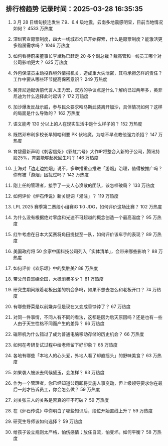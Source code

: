 
## 排行榜趋势 记录时间：2025-03-28 16:35:35
  
  1. 3 月 28 日缅甸接连发生 7.9、6.4 级地震，云南多地震感明显，目前当地情况如何？ 4533 万热度
    
  2. 深圳官宣房票制度，四大一线城市均已开始探索，什么是房票制度？能激活更多购房需求吗？ 1046 万热度
    
  3. 如何看待蔚来董事长李斌称已赶走 20 多个副总裁？裁高管和一线员工哪个对公司影响更大？ 625 万热度
    
  4. 外包保洁员主动投靠境外情报机关，造成重大失泄密，其将承担怎样的责任？工作中要从哪些环节提高保密意识？ 249 万热度
    
  5. 英菲尼迪起诉前代言人王力宏，双方的争议点是什么？解约已过两年多，英菲尼迪为什么选择此时起诉？ 172 万热度
    
  6. 加沙爆发反战示威，参与民众要求哈马斯武装离开加沙，具体情况如何？这样的局面是什么导致的？ 162 万热度
    
  7. 语文能考 130 分以上的人在现实生活中是什么样子的？ 152 万热度
    
  8. 既然邓布利多校长早知哈利要 PK 伏地魔，为啥不早点教他强力杀招？ 147 万热度
    
  9. 育碧最新声明《刺客信条》《彩虹六号》大作IP将整合入新的子公司，腾讯持股25%，育碧能够起死回生吗？ 146 万热度
    
  10. 上海对「边走边抽烟」说不，多举措重点推进「游烟」治理，值得被推广吗？你有被「游烟」困扰过吗？ 142 万热度
    
  11. 刚上任的管理者，接手了一支人心涣散的团队，该怎样破局？ 133 万热度
    
  12. 如何评价《炉石传说》新关键词「灌注」？ 119 万热度
    
  13. LPL 2025 赛季第二赛段小组赛iG 1:0 JDG，如何评价这场比赛？ 102 万热度
    
  14. 为什么没有根据绝对零度和光速不可超越的概念创造一个最高温度？ 95 万热度
    
  15. 红牛考虑在日本大奖赛将角田提拔至一队，如何评价该车手的表现？ 89 万热度
    
  16. 美国政府将 50 余家中国科技公司列入「实体清单」，会带来哪些影响？ 88 万热度
    
  17. 如何评价《欢乐颂》中的樊胜美? 88 万热度
    
  18. 带父母自驾绕全国，大概消费多少？ 81 万热度
    
  19. 研究生期间跟着老板出差的机会多吗，如果不想去怎么和老板开口？ 74 万热度
    
  20. 有哪些野菜是以前嫌弃但是现在又变成香饽饽了？ 67 万热度
    
  21. 对同一件事情，不同人有不同的看法，这都是因为后天原因吗？还是也有一些人由于天生性格不同而产生的差异？ 66 万热度
    
  22. 磁带机为什么错过了成为普通电脑移动存储的历史机会？ 66 万热度
    
  23. 如何在考研复试过程中给老师留下好印象？ 65 万热度
    
  24. 各地有哪些「本地人的心头爱，外地人看了却直摇头」的野味美食？ 63 万热度
    
  25. 如果袭人被派去伺候黛玉，会怎样？ 63 万热度
    
  26. 作为一个管理者，你已经知道公司即将实施人事变动，但上级领导要求你在最后一刻才告诉员工，你会怎么做？ 59 万热度
    
  27. 刘关张三人的关系是否真的牢不可破？ 59 万热度
    
  28. 在《炉石传说》中你明白了哪些知识后，段位开始直线上升？ 59 万热度
    
  29. 研究生导师该如何选择？ 59 万热度
    
  30. 给孩子设立规则太严格，怕伤感情；放任自流，怕变坏。如何平衡？ 58 万热度
    